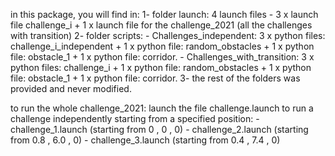 in this package, you will find in:
          1- folder launch: 4 launch files - 3 x launch file challenge_i + 1 x launch file for the challenge_2021 (all the challenges with transition)
          2- folder scripts: -  Challenges_independent: 3 x python files: challenge_i_independent + 1 x python file: random_obstacles + 1 x python file: obstacle_1 + 1 x python file: corridor.
          		      -  Challenges_with_transition: 3 x python files: challenge_i + 1 x python file: random_obstacles + 1 x python file: obstacle_1 + 1 x python file: corridor.
          3- the rest of the folders was provided and never modified.
          
          
          
to run the whole challenge_2021: launch the file challenge.launch
to run a challenge independently starting from a specified position: - challenge_1.launch (starting from 0 , 0 , 0)
                                                                     - challenge_2.launch (starting from 0.8 , 6.0 , 0)
                                                                     - challenge_3.launch (starting from 0.4 , 7.4 , 0)
								       
